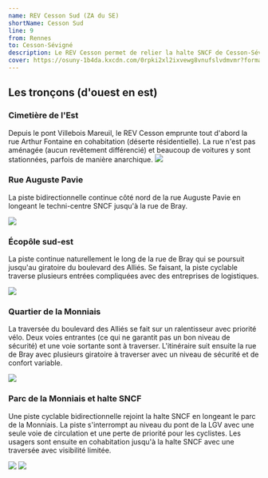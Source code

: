 ```yaml
---
name: REV Cesson Sud (ZA du SE)
shortName: Cesson Sud
line: 9
from: Rennes
to: Cesson-Sévigné
description: Le REV Cesson permet de relier la halte SNCF de Cesson-Sévigne au sud est de Rennes en passant par le quartier de la Monniais de Cesson et l'écopôle sud-est (anciennement ZI sud-est).
cover: https://osuny-1b4da.kxcdn.com/0rpki2xl2ixvewg8vnufslvdmvmr?format=webp&width=1500&height=0&&fit=inside&quality=50
---
```


## Les tronçons (d'ouest en est)
### Cimetière de l'Est
Depuis le pont Villebois Mareuil, le REV Cesson emprunte tout d'abord la rue Arthur Fontaine en cohabitation (déserte résidentielle). La rue n'est pas aménagée (aucun revêtement différencié) et beaucoup de voitures y sont stationnées, parfois de manière anarchique.
![](/images/ligne-9/rev9-arthur-fontaine.jpg)

### Rue Auguste Pavie

La piste bidirectionnelle continue côté nord de la rue Auguste Pavie en longeant le techni-centre SNCF jusqu'à la rue de Bray.

![](/images/ligne-9/rev9-auguste-pavie-1.jpg)


### Écopôle sud-est

La piste continue naturellement le long de la rue de Bray qui se poursuit jusqu'au giratoire du boulevard des Alliés. Se faisant, la piste cyclable traverse plusieurs entrées compliquées avec des entreprises de logistiques.

![](/images/ligne-9/rev9-ecopole-sud-est.jpg)

### Quartier de la Monniais
La traversée du boulevard des Alliés se fait sur un ralentisseur avec priorité vélo. Deux voies entrantes (ce qui ne garantit pas un bon niveau de sécurité) et une voie sortante sont à traverser. L'itinéraire suit ensuite la rue de Bray avec plusieurs giratoire à traverser avec un niveau de sécurité et de confort variable.

![](/images/ligne-9/rev9-giratoire-allies.jpg)

### Parc de la Monniais et halte SNCF
Une piste cyclable bidirectionnelle rejoint la halte SNCF en longeant le parc de la Monniais. La piste s'interrompt au niveau du pont de la LGV avec une seule voie de circulation et une perte de priorité pour les cyclistes. Les usagers sont ensuite en cohabitation jusqu'à la halte SNCF avec une traversée avec visibilité limitée. 

![](/images/ligne-9/rev9-monniais.jpg)
![](/images/ligne-9/rev9-pont-sncf.jpg)